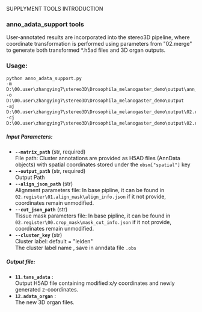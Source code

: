 SUPPLYMENT TOOLS INTRODUCTION

### anno_adata_support tools

User-annotated results are incorporated into the stereo3D 
pipeline, where coordinate transformation is performed 
using parameters from "02.merge" to generate 
both transformed *.h5ad files and 3D organ outputs.


### Usage:
```bash
python anno_adata_support.py 
-m
D:\00.user\zhangying7\stereo3D\Drosophila_melanogaster_demo\output\ann_file
-o
D:\00.user\zhangying7\stereo3D\Drosophila_melanogaster_demo\output
-aj
D:\00.user\zhangying7\stereo3D\Drosophila_melanogaster_demo\output\02.register\01.align_mask\align_info.json
-cj
D:\00.user\zhangying7\stereo3D\Drosophila_melanogaster_demo\output\02.register\00.crop_mask\mask_cut_info.json
```  


##### Input Parameters:  


- **`--matrix_path`** (str, required)  
  File path:
  Cluster annotations are provided as H5AD files (AnnData objects)
  with spatial coordinates stored under the `obsm["spatial"]` key
- **`--output_path`** (str, required)  
  Output Path
- **`--align_json_path`** (str)  
  Alignment parameters file:
  In base pipline, it can be found in `02.register\01.align_mask\align_info.json`
  if it not provide, coordinates remain unmodified.
- **`--cut_json_path`** (str)  
  Tissue mask parameters file:
  In base pipline, it can be found in `02.register\00.crop_mask\mask_cut_info.json`
  if it not provide, coordinates remain unmodified.
- **`--cluster_key`** (str)   
  Cluster label: default = "leiden"  
  The cluster label name , save in anndata file `.obs`


##### Output file:

- **`11.tans_adata`** :   
  Output H5AD file containing modified x/y coordinates and newly generated z-coordinates.
- **`12.adata_organ`** :  
  The new 3D organ files. 
    